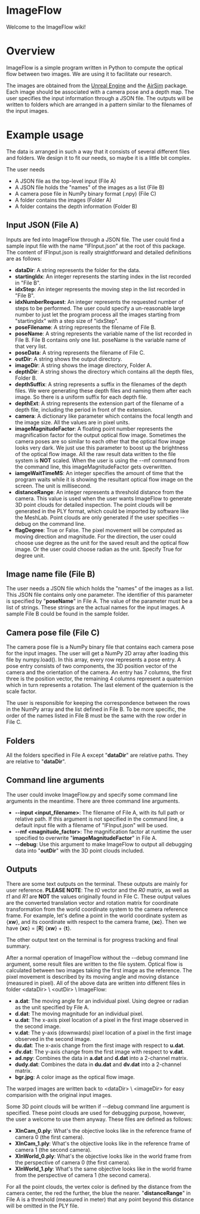 # ImageFlow

Welcome to the ImageFlow wiki!

# Overview #

ImageFlow is a simple program written in Python to compute the optical flow between two images. We are using it to facilitate our research. 

The images are obtained from the [Unreal Engine](https://www.unrealengine.com/en-US/blog) and the [AirSim](https://github.com/Microsoft/AirSim) package. Each image should be associated with a camera pose and a depth map. The user specifies the input information through a JSON file. The outputs will be written to folders which are arranged in a pattern similar to the filenames of the input images.

# Example usage #

The data is arranged in such a way that it consists of several different files and folders. We design it to fit our needs, so maybe it is a little bit complex.

The user needs

* A JSON file as the top-level input (File A)
* A JSON file holds the "names" of the images as a list (File B)
* A camera pose file in NumPy binary format (.npy) (File C)
* A folder contains the images (Folder A)
* A folder contains the depth information (Folder B)

## Input JSON (File A) ##
Inputs are fed into ImageFlow through a JSON file. The user could find a sample input file with the name “IFInput.json” at the root of this package. The content of IFInput.json is really straightforward and detailed definitions are as follows:

* __dataDir__: A string represents the folder for the data. 
* __startingIdx__: An integer represents the starting index in the list recorded in "File B".
* __idxStep__: An integer represents the moving step in the list recorded in "File B".
* __idxNumberRequest__: An integer represents the requested number of steps to be performed. The user could specify a un-reasonable large number to just let the program process all the images starting from "startingIdx" with a step size of "idxStep".
* __poseFilename__: A string represents the filename of File B.
* __poseName__: A string represents the variable name of the list recorded in File B. File B contains only one list. poseName is the variable name of that very list.
* __poseData__: A string represents the filename of File C.
* __outDir__: A string shows the output directory.
* __imageDir__: A string shows the image directory, Folder A.
* __depthDir__: A string shows the directory which contains all the depth files, Folder B.
* __depthSuffix__: A string represents a suffix in the filenames of the depth files. We were generating these depth files and naming them after each image. So there is a uniform suffix for each depth file.
* __depthExt__: A string represents the extension part of the filename of a depth file, including the period in front of the extension.
* __camera__: A dictionary like parameter which contains the focal length and the image size. All the values are in pixel units.
* __imageMagnitudeFactor__: A floating point number represents the magnification factor for the output optical flow image. Sometimes the camera poses are so similar to each other that the optical flow image looks very dark. We just use this parameter to boost up the brightness of the optical flow image. All the raw result data written to the file system is __NOT__ scaled. When the user is using the --mf command from the command line, this imageMagnitudeFactor gets overwritten.
* __iamgeWaitTimeMS__: An integer specifies the amount of time that the program waits while it is showing the resultant optical flow image on the screen. The unit is millisecond.
* __distanceRange__: An integer represents a threshold distance from the camera. This value is used when the user wants ImageFlow to generate 3D point clouds for detailed inspection. The point clouds will be generated in the PLY format, which could be imported by software like the MeshLab. Point clouds are only generated if the user specifies --debug on the command line.
* __flagDegree__: True or False. The pixel movement will be computed as moving direction and magnitude. For the direction, the user could choose use degree as the unit for the saved result and the optical flow image. Or the user could choose radian as the unit. Specify True for degree unit.

## Image name file (File B) ##

The user needs a JSON file which holds the "names" of the images as a list. This JSON file contains only one parameter. The identifier of this parameter is specified by "__poseName__" in File A. The value of the parameter must be a list of strings. These strings are the actual names for the input images. A sample File B could be found in the sample folder.

## Camera pose file (File C) ##

The camera pose file is a NumPy binary file that contains each camera pose for the input images. The user will get a NumPy 2D array after loading this file by numpy.load(). In this array, every row represents a pose entry. A pose entry consists of two components, the 3D position vector of the camera and the orientation of the camera. An entry has 7 columns, the first three is the position vector, the remaining 4 columns represent a quaternion which in turn represents a rotation. The last element of the quaternion is the scale factor.

The user is responsible for keeping the correspondence between the rows in the NumPy array and the list defined in File B. To be more specific, the order of the names listed in File B must be the same with the row order in File C.

## Folders ##

All the folders specified in File A except "__dataDir__" are relative paths. They are relative to "__dataDir__".

## Command line arguments ##

The user could invoke ImageFlow.py and specify some command line arguments in the meantime. There are three command line arguments.

* __--input \<input_filename\>__: The filename of File A, with its full path or relative path. If this argument is not specified in the command line, a default input file with a filename of "IFInput.json" will be used.
* __--mf \<magnitude_factor\>__: The magnification factor at runtime the user specified to overwrite "__imageMagnitudeFactor__" in File A.
* __--debug__: Use this argument to make ImageFlow to output all debugging data into "__outDir__" with the 3D point clouds included.

##  Outputs ##

There are some text outputs on the terminal. These outputs are mainly for user reference. __PLEASE NOTE__: The _t0_ vector and the _R0_ matrix, as well as _t1_ and _R1_ are __NOT__ the values originally found in File C. These output values are the converted translation vector and rotation matrix for coordinate transformation from the world coordinate system to the camera reference frame. For example, let's define a point in the world coordinate system as {__xw__},  and its coordinate with respect to the camera frame, {__xc__}. Then we have {__xc__} = [__R__] {__xw__} + {__t__}.

The other output text on the terminal is for progress tracking and final summary.

After a normal operation of ImageFlow without the --debug command line argument, some result files are written to the file system. Optical flow is calculated between two images taking the first image as the reference. The pixel movement is described by its moving angle and moving distance (measured in pixel). All of the above data are written into different files in folder \<dataDir\> \ \<outDir\> \ ImageFlow:

* __a.dat__: The moving angle for an individual pixel. Using degree or radian as the unit specified by File A.
* __d.dat__: The moving magnitude for an individual pixel.
* __u.dat__: The x-axis pixel location of a pixel in the first image observed in the second image.
* __v.dat__: The y-axis (downwards) pixel location of a pixel in the first image observed in the second image.
* __du.dat__: The x-axis change from the first image with respect to __u.dat__.
* __dv.dat__: The y-axis change from the first image with respect to __v.dat__.
* __ad.npy__: Combines the data in __a.dat__ and __d.dat__ into a 2-channel matrix.
* __dudy.dat__: Combines the data in __du.dat__ and __dv.dat__ into a 2-channel matrix.
* __bgr.jpg__: A color image as the optical flow image.

The warped images are written back to \<dataDir\> \ \<imageDir\> for easy comparision with the original input images.

Some 3D point clouds will be written if --debug command line argument is specified. These point clouds are used for debugging purpose, however, the user a welcome to use them anyway. These files are defined as follows:

* __XInCam_0.ply__: What's the objective looks like in the reference frame of camera 0 (the first camera).
* __XInCam_1.ply__: What's the objective looks like in the reference frame of camera 1 (the second camera).
* __XInWorld_0.ply__: What's the objective looks like in the world frame from the perspective of camera 0 (the first camera).
* __XInWorld_1.ply__: What's the same objective looks like in the world frame from the perspective of camera 1 (the second camera).

For all the point clouds, the vertex color is defined by the distance from the camera center, the red the further, the blue the nearer. "__distanceRange__" in File A is a threshold (measured in meter) that any point beyond this distance will be omitted in the PLY file.
